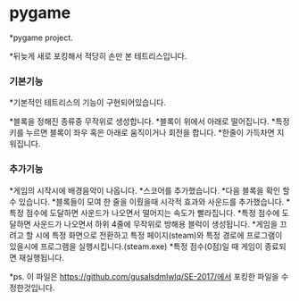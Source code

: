 # pygame
*pygame project.


*뒤늦게 새로 포킹해서 적당히 손만 본 테트리스입니다.

### 기본기능

*기본적인 테트리스의 기능이 구현되어있습니다.

*블록을 정해진 종류중 무작위로 생성합니다.
*블록이 위에서 아래로 떨어집니다.
*특정 키를 누르면 블록이 좌우 혹은 아래로 움직이거나 회전을 합니다.
*한줄이 가득차면 지워집니다.



### 추가기능

*게임의 시작시에 배경음악이 나옵니다.
*스코어를 추가했습니다.
*다음 블록을 확인 할 수 있습니다.
*블록들이 모여 한 줄을 이뤘을때 시각적 효과와 사운드를 추가했습니다.
*특정 점수에 도달하면 사운드가 나오면서 떨어지는 속도가 빨라집니다.
*특정 점수에 도달하면 사운드가 나오면서 하위 4줄에 무작위로 방해용 블럭이 생성됩니다.
*게임을 끄려고 할 시에 특정 화면으로 전환하고 특정 페이지(steam)와 특정 경로에 프로그램이 있을시에 프로그램을 실행시킵니다.(steam.exe)
*특정 점수(0점)일 때 게임이 종료되면 재실행됩니다.


*ps. 이 파일은 https://github.com/gusalsdmlwlq/SE-2017/에서 포킹한 파일을 수정한것입니다.

